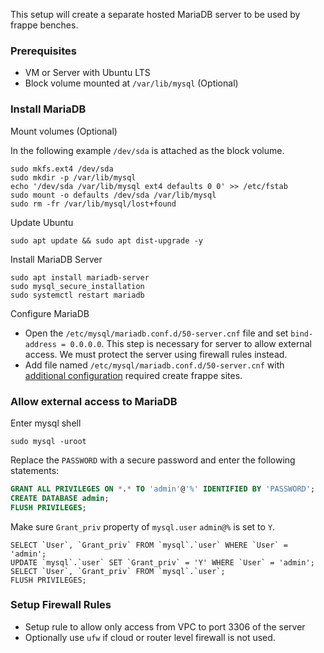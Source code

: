 This setup will create a separate hosted MariaDB server to be used by frappe benches.

### Prerequisites

- VM or Server with Ubuntu LTS
- Block volume mounted at `/var/lib/mysql` (Optional)

### Install MariaDB

Mount volumes (Optional)

In the following example `/dev/sda` is attached as the block volume.

```shell
sudo mkfs.ext4 /dev/sda
sudo mkdir -p /var/lib/mysql
echo '/dev/sda /var/lib/mysql ext4 defaults 0 0' >> /etc/fstab
sudo mount -o defaults /dev/sda /var/lib/mysql
sudo rm -fr /var/lib/mysql/lost+found
```

Update Ubuntu

```shell
sudo apt update && sudo apt dist-upgrade -y
```

Install MariaDB Server

```shell
sudo apt install mariadb-server
sudo mysql_secure_installation
sudo systemctl restart mariadb
```

Configure MariaDB

- Open the `/etc/mysql/mariadb.conf.d/50-server.cnf` file and set `bind-address = 0.0.0.0`. This step is necessary for server to allow external access. We must protect the server using firewall rules instead.
- Add file named `/etc/mysql/mariadb.conf.d/50-server.cnf` with [additional configuration](https://github.com/frappe/bench/wiki/MariaDB-conf-for-Frappe) required create frappe sites.

### Allow external access to MariaDB

Enter mysql shell

```shell
sudo mysql -uroot
```

Replace the `PASSWORD` with a secure password and enter the following statements:

```SQL
GRANT ALL PRIVILEGES ON *.* TO 'admin'@'%' IDENTIFIED BY 'PASSWORD';
CREATE DATABASE admin;
FLUSH PRIVILEGES;
```

Make sure `Grant_priv` property of `mysql.user` `admin@%` is set to `Y`.

```shell
SELECT `User`, `Grant_priv` FROM `mysql`.`user` WHERE `User` = 'admin';
UPDATE `mysql`.`user` SET `Grant_priv` = 'Y' WHERE `User` = 'admin';
SELECT `User`, `Grant_priv` FROM `mysql`.`user`;
FLUSH PRIVILEGES;
``` 

### Setup Firewall Rules

- Setup rule to allow only access from VPC to port 3306 of the server
- Optionally use `ufw` if cloud or router level firewall is not used.
